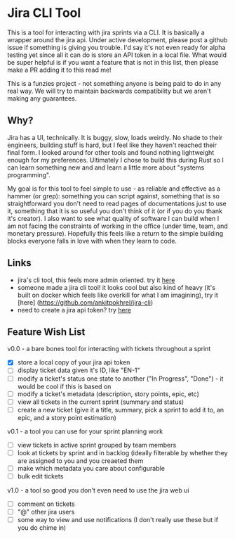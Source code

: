 # Jira CLI Tool

This is a tool for interacting with jira sprints via a CLI. It is basically a wrapper around the jira api. Under active development, please post a github issue if something is giving you trouble. I'd say it's not even ready for alpha testing yet since all it can do is store an API token in a local file. What would be super helpful is if you want a feature that is not in this list, then please make a PR adding it to this read me! 

This is a funzies project - not something anyone is being paid to do in any real way. We will try to maintain backwards compatibility but we aren't making any guarantees.

## Why?

Jira has a UI, technically. It is buggy, slow, loads weirdly. No shade to their engineers, building stuff is hard, but I feel like they haven't reached their final form. I looked around for other tools and found nothing lightweight enough for my preferences. Ultimately I chose to build this during Rust so I can learn something new and and learn a little more about "systems programming".

My goal is for this tool to feel simple to use - as reliable and effective as a hammer (or grep): something you can script against, something that is so straightforward you don't need to read pages of documentations just to use it, something that it is so useful you don't think of it (or if you do you thank it's creator). I also want to see what quality of software I can build when I am not facing the constraints of working in the office (under time, team, and monetary pressure). Hopefully this feels like a return to the simple building blocks everyone falls in love with when they learn to code.

## Links

- jira's cli tool, this feels more admin oriented. try it [here](https://marketplace.atlassian.com/apps/6398/jira-command-line-interface-cli?tab=overview&hosting=cloud)
- someone made a jira cli tool! it looks cool but also kind of heavy (it's built on docker which feels like overkill for what I am imagining), try it [here] (https://github.com/ankitpokhrel/jira-cli)
- need to create a jira api token? try [here](https://id.atlassian.com/manage-profile/security/api-tokens)

## Feature Wish List

v0.0 - a bare bones tool for interacting with tickets throughout a sprint
- [x] store a local copy of your jira api token
- [ ] display ticket data given it's ID, like "EN-1"
- [ ] modify a ticket's status one state to another ("In Progress", "Done") - it would be cool if this is based on
- [ ] modify a ticket's metadata (description, story points, epic, etc)
- [ ] view all tickets in the current sprint (summary and status)
- [ ] create a new ticket (give it a title, summary, pick a sprint to add it to, an epic, and a story point estimation)

v0.1 - a tool you can use for your sprint planning work
- [ ] view tickets in active sprint grouped by team members
- [ ] look at tickets by sprint and in backlog (ideally filterable by whether they are assigned to you and you creaeted them
- [ ] make which metadata you care about configurable
- [ ] bulk edit tickets

v1.0 - a tool so good you don't even need to use the jira web ui
- [ ] comment on tickets
- [ ] "@" other jira users
- [ ] some way to view and use notifications (I don't really use these but if you do chime in)
